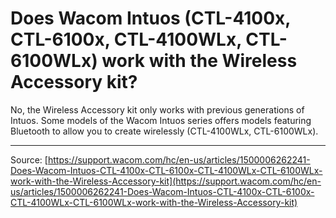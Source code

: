 # Does Wacom Intuos (CTL-4100x, CTL-6100x, CTL-4100WLx, CTL-6100WLx) work with the Wireless Accessory kit?

No, the Wireless Accessory kit only works with previous generations of Intuos. Some models of the Wacom Intuos series offers models featuring Bluetooth to allow you to create wirelessly (CTL-4100WLx, CTL-6100WLx).

---
Source: [https://support.wacom.com/hc/en-us/articles/1500006262241-Does-Wacom-Intuos-CTL-4100x-CTL-6100x-CTL-4100WLx-CTL-6100WLx-work-with-the-Wireless-Accessory-kit](https://support.wacom.com/hc/en-us/articles/1500006262241-Does-Wacom-Intuos-CTL-4100x-CTL-6100x-CTL-4100WLx-CTL-6100WLx-work-with-the-Wireless-Accessory-kit)
